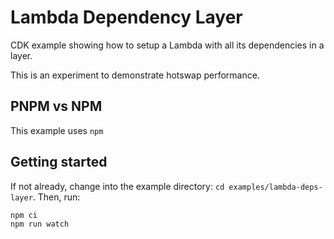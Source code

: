 # Lambda Dependency Layer

CDK example showing how to setup a Lambda with all its dependencies in a layer.

This is an experiment to demonstrate hotswap performance.

## PNPM vs NPM

This example uses `npm`

## Getting started

If not already, change into the example directory: `cd examples/lambda-deps-layer`. Then, run:

```
npm ci
npm run watch
```
